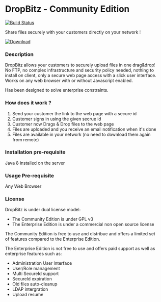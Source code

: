 DropBitz - Community Edition
========

[![Build Status](https://drone.io/github.com/teknux-org/dropbitz/status.png)](https://drone.io/github.com/teknux-org/dropbitz/latest)

Share files securely with your customers directly on your network !

[ ![Download](https://api.bintray.com/packages/teknux/DropBitz-CE/Dropbitz/images/download.svg) ](https://bintray.com/teknux/DropBitz-CE/Dropbitz/_latestVersion)

### Description

DropBitz allows your customers to securely upload files in one drag&drop! No FTP, no complex infrastructure and security policy needed, nothing to install on client, only a secure web page access with a slick user interface. Works on any web browser with or without Javascript enabled.

Has been designed to solve enterprise constraints.

### How does it work ?
1. Send your customer the link to the web page with a secure id
2. Customer signs in using the given secrue id
3. Customer now Drags & Drop files to the web page
4. Files are uploaded and you receive an email notification when it's done
5. Files are available in your network (no need to download them again from remote)

### Installation pre-requisite
Java 8 installed on the server

### Usage Pre-requisite
Any Web Browser

### License
DropBitz is under dual license model:
  * The Community Edition is under GPL v3
  * The Enterprise Edition is under a commercial non open source license

The Community Edition is free to use and distribue and offers a limited set of features compared to the Enterprise Edition.

The Enterprise Edition is not free to use and offers paid support as well as enterprise features such as:
  * Administration User Interface
  * User/Role management
  * Multi SecureId support
  * SecureId expiration
  * Old files auto-cleanup
  * LDAP intergration
  * Upload resume
